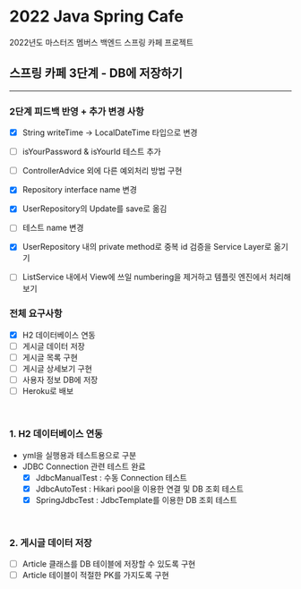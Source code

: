 # 2022 Java Spring Cafe

2022년도 마스터즈 멤버스 백엔드 스프링 카페 프로젝트

## 스프링 카페 3단계 - DB에 저장하기

---

### 2단계 피드백 반영 + 추가 변경 사항

- [X] String writeTime -> LocalDateTime 타입으로 변경
- [ ] isYourPassword & isYourId 테스트 추가
- [ ] ControllerAdvice 외에 다른 예외처리 방법 구현
- [X] Repository interface name 변경
- [X] UserRepository의 Update를 save로 옮김
- [ ] 테스트 name 변경
- [X] UserRepository 내의 private method로 중복 id 검증을 Service Layer로 옮기기
- [ ] ListService 내에서 View에 쓰일 numbering을 제거하고 템플릿 엔진에서 처리해보기


### 전체 요구사항

- [X] H2 데이터베이스 연동
- [ ] 게시글 데이터 저장
- [ ] 게시글 목록 구현
- [ ] 게시글 상세보기 구현
- [ ] 사용자 정보 DB에 저장
- [ ] Heroku로 배보

<br>

### 1. H2 데이터베이스 연동 

- yml을 실행용과 테스트용으로 구분
- JDBC Connection 관련 테스트 완료
  - [X] JdbcManualTest : 수동 Connection 테스트
  - [X] JdbcAutoTest : Hikari pool을 이용한 연결 및 DB 조회 테스트
  - [X] SpringJdbcTest : JdbcTemplate를 이용한 DB 조회 테스트

<br>

### 2. 게시글 데이터 저장

- [ ] Article 클래스를 DB 테이블에 저장할 수 있도록 구현
- [ ] Article 테이블이 적절한 PK를 가지도록 구현
